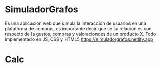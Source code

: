 # SimuladorGrafos
Es una aplicacion web que simula la interaccion de usuarios en una plataforma de compras, es importante decir que se su relacion es con respecto de la gustos, compras y valoraciondes de un producto X. Todo implementado en JS, CSS y HTML5
https://simuladorgrafos.netlify.app
# Calc
